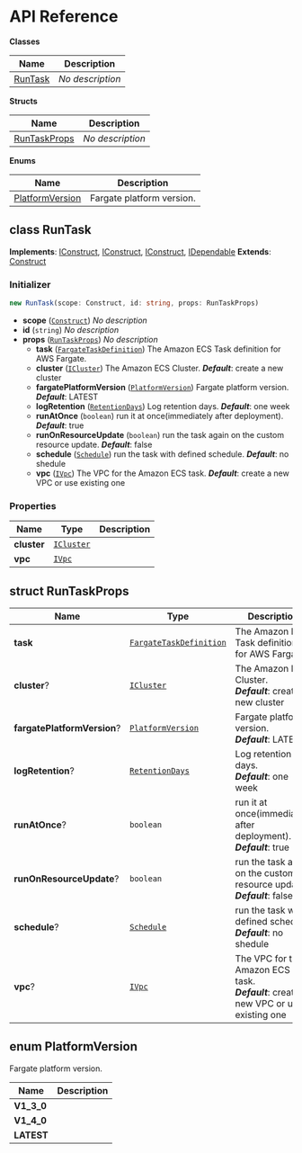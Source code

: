 # API Reference

**Classes**

Name|Description
----|-----------
[RunTask](#cdk-fargate-run-task-runtask)|*No description*


**Structs**

Name|Description
----|-----------
[RunTaskProps](#cdk-fargate-run-task-runtaskprops)|*No description*


**Enums**

Name|Description
----|-----------
[PlatformVersion](#cdk-fargate-run-task-platformversion)|Fargate platform version.



## class RunTask  <a id="cdk-fargate-run-task-runtask"></a>



__Implements__: [IConstruct](#constructs-iconstruct), [IConstruct](#aws-cdk-core-iconstruct), [IConstruct](#constructs-iconstruct), [IDependable](#aws-cdk-core-idependable)
__Extends__: [Construct](#aws-cdk-core-construct)

### Initializer




```ts
new RunTask(scope: Construct, id: string, props: RunTaskProps)
```

* **scope** (<code>[Construct](#aws-cdk-core-construct)</code>)  *No description*
* **id** (<code>string</code>)  *No description*
* **props** (<code>[RunTaskProps](#cdk-fargate-run-task-runtaskprops)</code>)  *No description*
  * **task** (<code>[FargateTaskDefinition](#aws-cdk-aws-ecs-fargatetaskdefinition)</code>)  The Amazon ECS Task definition for AWS Fargate. 
  * **cluster** (<code>[ICluster](#aws-cdk-aws-ecs-icluster)</code>)  The Amazon ECS Cluster. __*Default*__: create a new cluster
  * **fargatePlatformVersion** (<code>[PlatformVersion](#cdk-fargate-run-task-platformversion)</code>)  Fargate platform version. __*Default*__: LATEST
  * **logRetention** (<code>[RetentionDays](#aws-cdk-aws-logs-retentiondays)</code>)  Log retention days. __*Default*__: one week
  * **runAtOnce** (<code>boolean</code>)  run it at once(immediately after deployment). __*Default*__: true
  * **runOnResourceUpdate** (<code>boolean</code>)  run the task again on the custom resource update. __*Default*__: false
  * **schedule** (<code>[Schedule](#aws-cdk-aws-events-schedule)</code>)  run the task with defined schedule. __*Default*__: no shedule
  * **vpc** (<code>[IVpc](#aws-cdk-aws-ec2-ivpc)</code>)  The VPC for the Amazon ECS task. __*Default*__: create a new VPC or use existing one



### Properties


Name | Type | Description 
-----|------|-------------
**cluster** | <code>[ICluster](#aws-cdk-aws-ecs-icluster)</code> | <span></span>
**vpc** | <code>[IVpc](#aws-cdk-aws-ec2-ivpc)</code> | <span></span>



## struct RunTaskProps  <a id="cdk-fargate-run-task-runtaskprops"></a>






Name | Type | Description 
-----|------|-------------
**task** | <code>[FargateTaskDefinition](#aws-cdk-aws-ecs-fargatetaskdefinition)</code> | The Amazon ECS Task definition for AWS Fargate.
**cluster**? | <code>[ICluster](#aws-cdk-aws-ecs-icluster)</code> | The Amazon ECS Cluster.<br/>__*Default*__: create a new cluster
**fargatePlatformVersion**? | <code>[PlatformVersion](#cdk-fargate-run-task-platformversion)</code> | Fargate platform version.<br/>__*Default*__: LATEST
**logRetention**? | <code>[RetentionDays](#aws-cdk-aws-logs-retentiondays)</code> | Log retention days.<br/>__*Default*__: one week
**runAtOnce**? | <code>boolean</code> | run it at once(immediately after deployment).<br/>__*Default*__: true
**runOnResourceUpdate**? | <code>boolean</code> | run the task again on the custom resource update.<br/>__*Default*__: false
**schedule**? | <code>[Schedule](#aws-cdk-aws-events-schedule)</code> | run the task with defined schedule.<br/>__*Default*__: no shedule
**vpc**? | <code>[IVpc](#aws-cdk-aws-ec2-ivpc)</code> | The VPC for the Amazon ECS task.<br/>__*Default*__: create a new VPC or use existing one



## enum PlatformVersion  <a id="cdk-fargate-run-task-platformversion"></a>

Fargate platform version.

Name | Description
-----|-----
**V1_3_0** |
**V1_4_0** |
**LATEST** |


